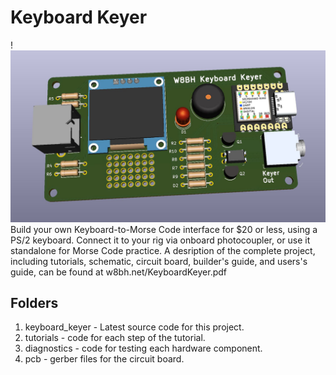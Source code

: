 # Keyboard Keyer
!![image](./pcb/BN35_render.JPG)
Build your own Keyboard-to-Morse Code interface for $20 or less, using a PS/2 keyboard.  Connect it to your rig via onboard photocoupler, or use it standalone for Morse Code practice.  A desription of the complete project, including tutorials, schematic, circuit board, builder's guide, and users's guide, can be found at w8bh.net/KeyboardKeyer.pdf


## Folders

1. keyboard_keyer - Latest source code for this project.
2. tutorials - code for each step of the tutorial.
3. diagnostics - code for testing each hardware component.
4. pcb - gerber files for the circuit board.






